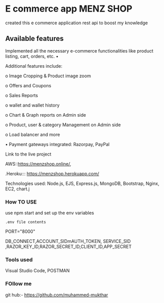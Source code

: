# E commerce app MENZ SHOP 

 created this e commerce application rest api to boost my knowledge


## Available features

Implemented all the necessary e-commerce functionalities like product listing, cart, orders, etc. •

Additional features include:

o Image Cropping & Product image zoom

o Offers and Coupons

o Sales Reports

o wallet and wallet history

o Chart & Graph reports on Admin side

o Product, user & category Management on Admin side

o Load balancer and more

• Payment gateways integrated: Razorpay, PayPal

Link to the live project

AWS::https://menzshop.online/,

.Heroku::: https://menzshop.herokuapp.com/

Technologies used: 
Node.js,
EJS,
Express.js,
MongoDB,
Bootstrap,
 Nginx,
 EC2,
 chart.j




### How TO USE

use npm start and set up the  env variables 

`.env file contents`


PORT="8000"



DB_CONNECT,ACCOUNT_SIDmAUTH_TOKEN,  SERVICE_SID ,RAZOR_KEY_ID,RAZOR_SECRET_ID,CLIENT_ID,APP_SECRET





### Tools used

Visual Studio Code,
POSTMAN


### FOllow me


git hub:- https://github.com/muhammed-mukthar
